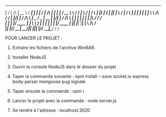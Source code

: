   __  __          _____   _____ _    _ __  __          _      _      ______          __
 |  \/  |   /\   |  __ \ / ____| |  | |  \/  |   /\   | |    | |    / __ \ \        / /
 | \  / |  /  \  | |__) | (___ | |__| | \  / |  /  \  | |    | |   | |  | \ \  /\  / / 
 | |\/| | / /\ \ |  _  / \___ \|  __  | |\/| | / /\ \ | |    | |   | |  | |\ \/  \/ /  
 | |  | |/ ____ \| | \ \ ____) | |  | | |  | |/ ____ \| |____| |___| |__| | \  /\  /   
 |_|  |_/_/    \_\_|  \_\_____/|_|  |_|_|  |_/_/    \_\______|______\____/   \/  \/  

POUR LANCER LE PROJET :

1) Extraire les fichiers de l'archive WinRAR.

2) Installer NodeJS

3) Ouvrir la console NodeJS dans le dossier du projet

4) Taper la commande suivante : npm install --save socket.io express body-parser mongoose pug signale
5) Taper ensuite la commande : npm i

6) Lancer le projet avec la commande : node server.js

7) Se rendre à l'adresse : localhost:3020
